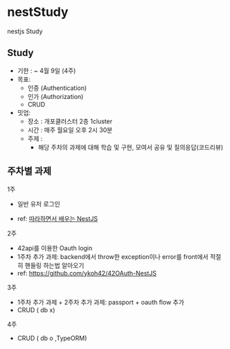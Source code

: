 # nestStudy
nestjs Study
## Study

- 기한 : ~ 4월 9일 (4주)
- 목표:
    - 인증 (Authentication)
    - 인가 (Authorization)
    - CRUD
- 밋업:
    - 장소 : 개포클러스터 2층 1cluster
    - 시간 : 매주 월요일 오후 2시 30분
    - 주제 :
        - 해당 주차의 과제에 대해 학습 및 구현, 모여서 공유 및 질의응답(코드리뷰)

## 주차별 과제

1주

- 일반 유저 로그인

- ref: [따라하면서 배우는 NestJS](https://youtu.be/3JminDpCJNE?t=13680)

2주

- 42api를 이용한 Oauth login
- 1주차 추가 과제: backend에서 throw한 exception이나 error를 front에서 적절히 핸들링 하는법 알아오기
- ref: https://github.com/ykoh42/42OAuth-NestJS

3주
- 1주차 추가 과제 + 2주차 추가 과제: passport + oauth flow 추가 
- CRUD ( db x)

4주

- CRUD ( db o ,TypeORM)
